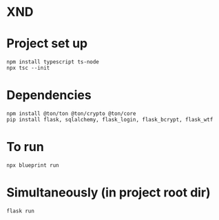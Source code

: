 # XND
# Project set up
``` npm install typescript ts-node ``` <br />
``` npx tsc --init ```

# Dependencies
``` npm install @ton/ton @ton/crypto @ton/core ``` <br />
``` pip install flask, sqlalchemy, flask_login, flask_bcrypt, flask_wtf ```

# To run
``` npx blueprint run ``` <br />

# Simultaneously (in project root dir)
``` flask run ```
